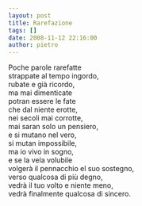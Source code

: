 ```yaml
---
layout: post
title: Rarefazione
tags: []
date: 2008-11-12 22:16:00
author: pietro
---
```

Poche parole rarefatte<br/>strappate al tempo ingordo,<br/>rubate e già ricordo,<br/>ma mai dimenticate<br/>potran essere le fate<br/>che dal niente erotte,<br/>nei secoli mai corrotte,<br/>mai saran solo un pensiero,<br/>e si mutano nel vero,<br/>si mutan impossibile,<br/>ma io vivo in sogno,<br/>e se la vela volubile<br/>volgerà il pennacchio el suo sostegno,<br/>verso qualcosa di più degno,<br/>vedrà il tuo volto e niente meno,<br/>vedrà finalmente qualcosa di sincero.
